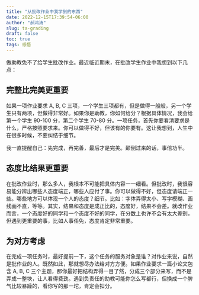 ```yaml
---
title: "从批改作业中我学到的东西"
date: 2022-12-15T17:39:54-06:00
author: "郝鸿涛"
slug: ta-grading
draft: false
toc: true
tags: 感悟
---
```


做助教免不了给学生批改作业。最近临近期末，在批改学生作业中我想到以下几点：

## 完整比完美更重要

如果一项作业要求 A, B, C 三项，一个学生三项都有，但是做得一般般，另一个学生只有两项，但做得非常好。如果你是助教，你如何给分？根据具体情况，我会给第一个学生 90-100 分，第二个学生 70-80 分。一项任务，首先你要看清要求是什么，严格按照要求来。你可以做得不好，但该有的你要有。这让我想到，人生中在很多时候，不要纠结于细节。

我一直提醒自己：先完成，再完善，最后才是完美。颠倒过来的话，事倍功半。

## 态度比结果更重要

在批改作业时，那么多人，我根本不可能把具体内容一一细看。但批改时，我很容易能分辨出哪些人态度端正，哪些人应付了事。你可以做得不好，但态度请端正一些。哪些地方可以体现一个人的态度？细节。比如：字体弄得太小、写字模糊、画线画不直，等等。其实，结果和态度是成正比的，态度好，结果不会差。就改作业而言，一个态度好的同学和一个态度不好的同学，在分数上也许不会有太大差别，但遇到更重要的事，比如人事任免，态度肯定非常重要。

## 为对方考虑

在完成一项任务时，最好提前一下，这个任务的服务对象是谁？对作业来说，自然是批作业的人。既然如此，那就想尽办法给对方方便。如果作业要求一篇小论文包含 A, B, C 三个主题，那你最好把结构弄得一目了然，分成三个部分来写，而不是弄成一整块，让人看得费劲。遇到负责任的助教可能你怎么写都行，但换成一个脾气比较暴躁的，看你写的那一坨，肯定会扣分。

